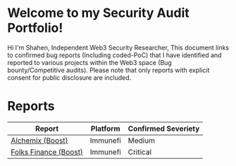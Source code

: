 ﻿# Welcome to my Security Audit  	 Portfolio!

Hi I'm Shahen, Independent Web3 Security Researcher, This document links to confirmed bug reports (Including coded-PoC) that I have identified and reported to various projects within the Web3 space (Bug bounty/Competitive audits). Please note that only reports with explicit consent for public disclosure are included.


# Reports
| Report | Platform | Confirmed Severiety
|--|--|--|
| [Alchemix (Boost)](https://reports.immunefi.com/alchemix/30704-sc-medium-griefing-an-account-from-getting-votes-delegate...) | Immunefi | Medium |
| [Folks Finance (Boost)](https://reports.immunefi.com/folks-finance/boost-_-folks-finance-33695-smart-contract-critical-attacker-can-borrow-more-than-the-collateral-dep)| Immunefi | Critical |





